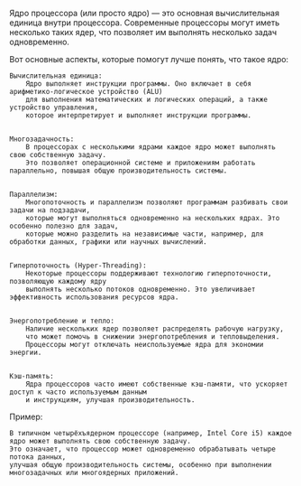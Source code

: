 Ядро процессора (или просто ядро) — это основная вычислительная единица внутри процессора. 
Современные процессоры могут иметь несколько таких ядер, что позволяет им выполнять несколько задач одновременно. 

Вот основные аспекты, которые помогут лучше понять, что такое ядро:

    Вычислительная единица: 
        Ядро выполняет инструкции программы. Оно включает в себя арифметико-логическое устройство (ALU) 
        для выполнения математических и логических операций, а также устройство управления, 
        которое интерпретирует и выполняет инструкции программы.


    Многозадачность: 
        В процессорах с несколькими ядрами каждое ядро может выполнять свою собственную задачу. 
        Это позволяет операционной системе и приложениям работать параллельно, повышая общую производительность системы.


    Параллелизм: 
        Многопоточность и параллелизм позволяют программам разбивать свои задачи на подзадачи, 
        которые могут выполняться одновременно на нескольких ядрах. Это особенно полезно для задач, 
        которые можно разделить на независимые части, например, для обработки данных, графики или научных вычислений.


    Гиперпоточность (Hyper-Threading): 
        Некоторые процессоры поддерживают технологию гиперпоточности, позволяющую каждому ядру 
        выполнять несколько потоков одновременно. Это увеличивает эффективность использования ресурсов ядра.


    Энергопотребление и тепло: 
        Наличие нескольких ядер позволяет распределять рабочую нагрузку, 
        что может помочь в снижении энергопотребления и тепловыделения. 
        Процессоры могут отключать неиспользуемые ядра для экономии энергии.


    Кэш-память: 
        Ядра процессоров часто имеют собственные кэш-памяти, что ускоряет доступ к часто используемым данным 
        и инструкциям, улучшая производительность.


Пример:     

    В типичном четырёхъядерном процессоре (например, Intel Core i5) каждое ядро может выполнять свою собственную задачу. 
    Это означает, что процессор может одновременно обрабатывать четыре потока данных, 
    улучшая общую производительность системы, особенно при выполнении многозадачных или многоядерных приложений.
    